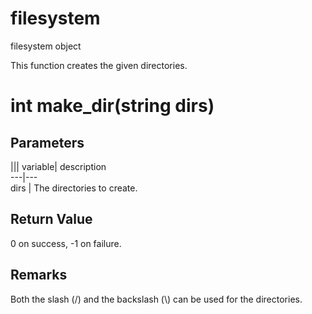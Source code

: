 # filesystem

filesystem object

  


This function creates the given directories.

# int make_dir(string dirs)

## Parameters

||| variable| description  
---|---  
dirs | The directories to create.  
  
## Return Value

0 on success, -1 on failure.

## Remarks

Both the slash (/) and the backslash (\\) can be used for the directories.
